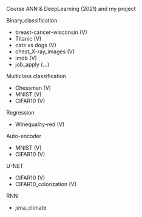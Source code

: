 Course ANN & DeepLearning (2021) and my project

Binary_classification
  + breast-cancer-wisconsin (V)
  + Titanic (V)
  + cats vs dogs (V)
  + chest_X-ray_images (V)
  + imdb (V)
  + job_apply (...)

Multiclass classification
  + Chessman  (V)
  + MNIST (V)
  + CIFAR10 (V)

Regression
  + Winequality-red (V)

Auto-encoder
  + MNIST (V)
  + CIFAR10 (V)

U-NET
  + CIFAR10 (V)
  + CIFAR10_colorization (V)

RNN
  + jena_climate

